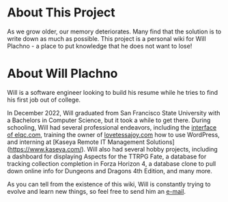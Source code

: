 # About This Project

As we grow older, our memory deteriorates. Many find that the solution is to write down as much as possible. This project is a personal wiki for Will Plachno - a place to put knowledge that he does not want to lose!

# About Will Plachno

Will is a software engineer looking to build his resume while he tries to find his first job out of college. 

In December 2022, Will graduated from San Francisco State University with a Bachelors in Computer Science, but it took a while to get there. During schooling, Will had several professional endeavors, including the [interface of elqc.com](http://www.elqc.com), training the owner of [lovetessajoy.com](http://www.lovetessajoy.com) how to use WordPress, and interning at [Kaseya Remote IT Management Solutions] (https://www.kaseya.com/). Will also had several hobby projects, including a dashboard for displaying Aspects for the TTRPG Fate, a database for tracking collection completion in Forza Horizon 4, a database clone to pull down online info for Dungeons and Dragons 4th Edition, and many more. 

As you can tell from the existence of this wiki, Will is constantly trying to evolve and learn new things, so feel free to send him an [e-mail](email:wjplachno@gmail.com).